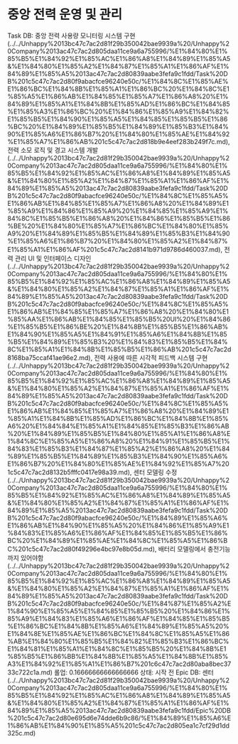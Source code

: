 # 중앙 전력 운영 및 관리

Task DB: 중앙 전력 사용량 모니터링 시스템 구현 (../../Unhappy%2013bc47c7ac2d81f29b350042bae9939a%20/Unhappy%20Company%2013ac47c7ac2d805daa11ce9a6a755996/%E1%84%80%E1%85%B5%E1%84%92%E1%85%AC%E1%86%A8%E1%84%89%E1%85%A5&%E1%84%80%E1%85%A2%E1%84%87%E1%85%A1%E1%86%AF%E1%84%89%E1%85%A5%2013ac47c7ac2d80839aabe3fefa9c1fdd/Task%20DB%201c5c47c7ac2d80f9abacfce96240e50c/%E1%84%8C%E1%85%AE%E1%86%BC%E1%84%8B%E1%85%A1%E1%86%BC%20%E1%84%8C%E1%85%A5%E1%86%AB%E1%84%85%E1%85%A7%E1%86%A8%20%E1%84%89%E1%85%A1%E1%84%8B%E1%85%AD%E1%86%BC%E1%84%85%E1%85%A3%E1%86%BC%20%E1%84%86%E1%85%A9%E1%84%82%E1%85%B5%E1%84%90%E1%85%A5%E1%84%85%E1%85%B5%E1%86%BC%20%E1%84%89%E1%85%B5%E1%84%89%E1%85%B3%E1%84%90%E1%85%A6%E1%86%B7%20%E1%84%80%E1%85%AE%E1%84%92%E1%85%A7%E1%86%AB%201c5c47c7ac2d818b9e4eef283b249f7c.md), 전력 소모 로직 및 경고 시스템 개발 (../../Unhappy%2013bc47c7ac2d81f29b350042bae9939a%20/Unhappy%20Company%2013ac47c7ac2d805daa11ce9a6a755996/%E1%84%80%E1%85%B5%E1%84%92%E1%85%AC%E1%86%A8%E1%84%89%E1%85%A5&%E1%84%80%E1%85%A2%E1%84%87%E1%85%A1%E1%86%AF%E1%84%89%E1%85%A5%2013ac47c7ac2d80839aabe3fefa9c1fdd/Task%20DB%201c5c47c7ac2d80f9abacfce96240e50c/%E1%84%8C%E1%85%A5%E1%86%AB%E1%84%85%E1%85%A7%E1%86%A8%20%E1%84%89%E1%85%A9%E1%84%86%E1%85%A9%20%E1%84%85%E1%85%A9%E1%84%8C%E1%85%B5%E1%86%A8%20%E1%84%86%E1%85%B5%E1%86%BE%20%E1%84%80%E1%85%A7%E1%86%BC%E1%84%80%E1%85%A9%20%E1%84%89%E1%85%B5%E1%84%89%E1%85%B3%E1%84%90%E1%85%A6%E1%86%B7%20%E1%84%80%E1%85%A2%E1%84%87%E1%85%A1%E1%86%AF%201c5c47c7ac2d8141b971d9786d460037.md), 전력 관리 UI 및 인터페이스 디자인 (../../Unhappy%2013bc47c7ac2d81f29b350042bae9939a%20/Unhappy%20Company%2013ac47c7ac2d805daa11ce9a6a755996/%E1%84%80%E1%85%B5%E1%84%92%E1%85%AC%E1%86%A8%E1%84%89%E1%85%A5&%E1%84%80%E1%85%A2%E1%84%87%E1%85%A1%E1%86%AF%E1%84%89%E1%85%A5%2013ac47c7ac2d80839aabe3fefa9c1fdd/Task%20DB%201c5c47c7ac2d80f9abacfce96240e50c/%E1%84%8C%E1%85%A5%E1%86%AB%E1%84%85%E1%85%A7%E1%86%A8%20%E1%84%80%E1%85%AA%E1%86%AB%E1%84%85%E1%85%B5%20UI%20%E1%84%86%E1%85%B5%E1%86%BE%20%E1%84%8B%E1%85%B5%E1%86%AB%E1%84%90%E1%85%A5%E1%84%91%E1%85%A6%E1%84%8B%E1%85%B5%E1%84%89%E1%85%B3%20%E1%84%83%E1%85%B5%E1%84%8C%E1%85%A1%E1%84%8B%E1%85%B5%E1%86%AB%201c5c47c7ac2d8168ba75ccaf41ae96e2.md), 전력 사용에 따른 시각적 피드백 시스템 구현 (../../Unhappy%2013bc47c7ac2d81f29b350042bae9939a%20/Unhappy%20Company%2013ac47c7ac2d805daa11ce9a6a755996/%E1%84%80%E1%85%B5%E1%84%92%E1%85%AC%E1%86%A8%E1%84%89%E1%85%A5&%E1%84%80%E1%85%A2%E1%84%87%E1%85%A1%E1%86%AF%E1%84%89%E1%85%A5%2013ac47c7ac2d80839aabe3fefa9c1fdd/Task%20DB%201c5c47c7ac2d80f9abacfce96240e50c/%E1%84%8C%E1%85%A5%E1%86%AB%E1%84%85%E1%85%A7%E1%86%A8%20%E1%84%89%E1%85%A1%E1%84%8B%E1%85%AD%E1%86%BC%E1%84%8B%E1%85%A6%20%E1%84%84%E1%85%A1%E1%84%85%E1%85%B3%E1%86%AB%20%E1%84%89%E1%85%B5%E1%84%80%E1%85%A1%E1%86%A8%E1%84%8C%E1%85%A5%E1%86%A8%20%E1%84%91%E1%85%B5%E1%84%83%E1%85%B3%E1%84%87%E1%85%A2%E1%86%A8%20%E1%84%89%E1%85%B5%E1%84%89%E1%85%B3%E1%84%90%E1%85%A6%E1%86%B7%20%E1%84%80%E1%85%AE%E1%84%92%E1%85%A7%201c5c47c7ac2d8132b5fffc0417e98a39.md), 센터 모델링 수정 (../../Unhappy%2013bc47c7ac2d81f29b350042bae9939a%20/Unhappy%20Company%2013ac47c7ac2d805daa11ce9a6a755996/%E1%84%80%E1%85%B5%E1%84%92%E1%85%AC%E1%86%A8%E1%84%89%E1%85%A5&%E1%84%80%E1%85%A2%E1%84%87%E1%85%A1%E1%86%AF%E1%84%89%E1%85%A5%2013ac47c7ac2d80839aabe3fefa9c1fdd/Task%20DB%201c5c47c7ac2d80f9abacfce96240e50c/%E1%84%89%E1%85%A6%E1%86%AB%E1%84%90%E1%85%A5%20%E1%84%86%E1%85%A9%E1%84%83%E1%85%A6%E1%86%AF%E1%84%85%E1%85%B5%E1%86%BC%20%E1%84%89%E1%85%AE%E1%84%8C%E1%85%A5%E1%86%BC%201c5c47c7ac2d80f49296e4bc97e8b05d.md), 배터리 모델링에서 충전기능까지 있어야함 (../../Unhappy%2013bc47c7ac2d81f29b350042bae9939a%20/Unhappy%20Company%2013ac47c7ac2d805daa11ce9a6a755996/%E1%84%80%E1%85%B5%E1%84%92%E1%85%AC%E1%86%A8%E1%84%89%E1%85%A5&%E1%84%80%E1%85%A2%E1%84%87%E1%85%A1%E1%86%AF%E1%84%89%E1%85%A5%2013ac47c7ac2d80839aabe3fefa9c1fdd/Task%20DB%201c5c47c7ac2d80f9abacfce96240e50c/%E1%84%87%E1%85%A2%E1%84%90%E1%85%A5%E1%84%85%E1%85%B5%20%E1%84%86%E1%85%A9%E1%84%83%E1%85%A6%E1%86%AF%E1%84%85%E1%85%B5%E1%86%BC%E1%84%8B%E1%85%A6%E1%84%89%E1%85%A5%20%E1%84%8E%E1%85%AE%E1%86%BC%E1%84%8C%E1%85%A5%E1%86%AB%E1%84%80%E1%85%B5%E1%84%82%E1%85%B3%E1%86%BC%E1%84%81%E1%85%A1%E1%84%8C%E1%85%B5%20%E1%84%8B%E1%85%B5%E1%86%BB%E1%84%8B%E1%85%A5%E1%84%8B%E1%85%A3%E1%84%92%E1%85%A1%E1%86%B7%201c6c47c7ac2d80aba8bec3733c722c1a.md)
롤업: 0.16666666666666666
상태: 시작 전
Epic DB: 센터 (../../Unhappy%2013bc47c7ac2d81f29b350042bae9939a%20/Unhappy%20Company%2013ac47c7ac2d805daa11ce9a6a755996/%E1%84%80%E1%85%B5%E1%84%92%E1%85%AC%E1%86%A8%E1%84%89%E1%85%A5&%E1%84%80%E1%85%A2%E1%84%87%E1%85%A1%E1%86%AF%E1%84%89%E1%85%A5%2013ac47c7ac2d80839aabe3fefa9c1fdd/Epic%20DB%201c5c47c7ac2d80e695d6e74dde6b9c86/%E1%84%89%E1%85%A6%E1%86%AB%E1%84%90%E1%85%A5%201c5c47c7ac2d805ea1c7cf29d1dd325c.md)